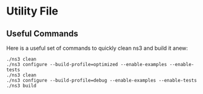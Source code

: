 # Utility File

## Useful Commands
Here is a useful set of commands to quickly clean ns3 and build it anew:
```
./ns3 clean
./ns3 configure --build-profile=optimized --enable-examples --enable-tests
./ns3 clean
./ns3 configure --build-profile=debug --enable-examples --enable-tests
./ns3 build
```